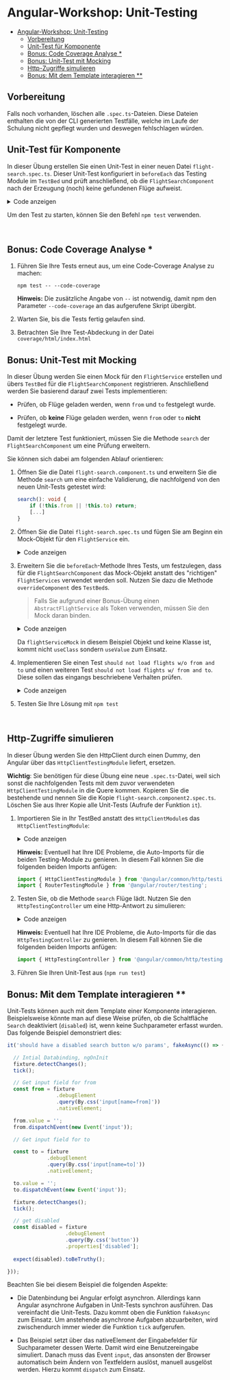# Angular-Workshop: Unit-Testing

- [Angular-Workshop: Unit-Testing](#angular-workshop-unit-testing)
  - [Vorbereitung](#vorbereitung)
  - [Unit-Test für Komponente](#unit-test-für-komponente)
  - [Bonus: Code Coverage Analyse *](#bonus-code-coverage-analyse-)
  - [Bonus: Unit-Test mit Mocking](#bonus-unit-test-mit-mocking)
  - [Http-Zugriffe simulieren](#http-zugriffe-simulieren)
  - [Bonus: Mit dem Template interagieren **](#bonus-mit-dem-template-interagieren-)

## Vorbereitung

Falls noch vorhanden, löschen alle ``.spec.ts``-Dateien. Diese Dateien enthalten die von der CLI generierten Testfälle, welche im Laufe der Schulung nicht gepflegt wurden und deswegen fehlschlagen würden.

## Unit-Test für Komponente

In dieser Übung erstellen Sie einen Unit-Test in einer neuen Datei ``flight-search.spec.ts``. Dieser Unit-Test konfiguriert in ``beforeEach`` das Testing Module im ``TestBed`` und prüft anschließend, ob die ``FlightSearchComponent`` nach der Erzeugung (noch) keine gefundenen Flüge aufweist.

<details>
<summary>Code anzeigen</summary>
<p>

```typescript
describe('flight-search.component', () => {

    beforeEach(async(() => {

        TestBed.configureTestingModule({
            imports: [
                HttpClientModule, 
                RouterTestingModule, 
                FlightBookingModule
            ],
            providers: [
               // Fügen Sie hier eventuelle Provider aus
               // Ihrer app.module.ts ein (falls vorhanden)
            ]
        }).compileComponents();

    }));

    it('should not have any flights loaded initially', () => 
        expect(component.flights.length).toBe(0);
    });

});
```

</p>
</details>

Um den Test zu starten, können Sie den Befehl ``npm test`` verwenden.
 

 
##    Bonus: Code Coverage Analyse *

1. Führen Sie Ihre Tests erneut aus, um eine Code-Coverage Analyse zu machen: 

    ```
    npm test -- --code-coverage
    ```

    **Hinweis:** Die zusätzliche Angabe von ``--`` ist notwendig, damit npm den Parameter ``--code-coverage`` an das aufgerufene Skript übergibt.

2.    Warten Sie, bis die Tests fertig gelaufen sind. 

3.    Betrachten Sie Ihre Test-Abdeckung in der Datei ``coverage/html/index.html``

## Bonus: Unit-Test mit Mocking

In dieser Übung werden Sie einen Mock für den ``FlightService`` erstellen und übers ``TestBed`` für die ``FlightSearchComponent`` registrieren. Anschließend werden Sie basierend darauf zwei Tests implementieren:

- Prüfen, ob Flüge geladen werden, wenn ``from`` und ``to`` festgelegt wurde.

- Prüfen, ob **keine** Flüge geladen werden, wenn ``from`` oder ``to`` **nicht** festgelegt wurde.

Damit der letztere Test funktioniert, müssen Sie die Methode ``search`` der ``FlightSearchComponent`` um eine Prüfung erweitern.

Sie können sich dabei am folgenden Ablauf orientieren:

1. Öffnen Sie die Datei ``flight-search.component.ts`` und erweitern Sie die Methode ``search`` um eine einfache Validierung, die nachfolgend von den neuen Unit-Tests getestet wird:

    ```TypeScript
    search(): void {
        if (!this.from || !this.to) return;
        [...]
    }
    ```

2. Öffnen Sie die Datei ``flight-search.spec.ts`` und fügen Sie am Beginn ein Mock-Objekt für den ``FlightService`` ein.

    <details>
    <summary>Code anzeigen</summary>
    <p>

    ```TypeScript
    const result = [
        { id: 17, from: 'Graz', to: 'Hamburg', date: 'now', delayed: true},
        { id: 18, from: 'Vienna', to: 'Barcelona', date: 'now', delayed: true },
        { id: 19, from: 'Frankfurt', to: 'Salzburg', date: 'now', delayed: true },
    ];

    const flightServiceMock = {
        find(from: string, to: string): Observable<Flight[]> {
            return of(result);
        },
        // Die nachfolgenden beiden Member werden nur in bestimmten
        // Scenarien benötigt
        flights: [],
        load(from: string, to: string): void {
            this.find(from, to).subscribe(f => { this.flights = f; })
        }
    }

    describe('flight-search.component', () => { 
        […] 
    });
    ```

    </p>
    </details>

3. Erweitern Sie die ``beforeEach``-Methode Ihres Tests, um festzulegen, dass für die ``FlightSearchComponent`` das Mock-Objekt anstatt des "richtigen" ``FlightServices`` verwendet werden soll. Nutzen Sie dazu die Methode ``overrideComponent`` des ``TestBed``s.

    > Falls Sie aufgrund einer Bonus-Übung einen ``AbstractFlightService`` als Token verwenden, müssen Sie den Mock daran binden.

    <details>
    <summary>Code anzeigen</summary>
    <p>
    
    ```TypeScript
    describe('flight-search.component', () => {

        beforeEach(async(() => {

            TestBed.configureTestingModule({
                imports: [HttpClientModule, FlightBookingModule],
                providers: [
                    […]
                ]
            })
            .overrideComponent(FlightSearchComponent, {
                set: {
                    providers: [
                        {
                            provide: FlightService,
                            useValue: flightServiceMock
                            // bzw. provide: AbstractFlightService
                            // je nach ihrem Vorgehen
                        }
                    ]
                }
            }).compileComponents();

        }));

        […]
    });    
    ```
    
    </p>
    </details>

    Da ``flightServiceMock`` in diesem Beispiel Objekt und keine Klasse ist, kommt nicht ``useClass`` sondern ``useValue`` zum Einsatz.

4. Implementieren Sie einen Test ``should not load flights w/o from and to`` und einen weiteren Test ``should not load flights w/ from and to``. Diese sollen das eingangs beschriebene Verhalten prüfen.

    <details>
    <summary>Code anzeigen</summary>
    <p>

    ```TypeScript
    describe('flight-search.component', () => {

        […]

        it('should not load flights w/o from and to', () => {
            component.from = '';
            component.to = '';
            component.search();

            expect(component.flights.length).toBe(0);

        });

        it('should not load flights w/ from and to', () => {
            component.from = 'Hamburg';
            component.to = 'Graz';
            component.search();

            expect(component.flights.length).toBe(3);
        });
    });
    ```

    </p>
    </details>

5. Testen Sie Ihre Lösung mit ``npm test``

 

## Http-Zugriffe simulieren

In dieser Übung werden Sie den HttpClient durch einen Dummy, den Angular über das ``HttpClientTestingModule`` liefert, ersetzen.

**Wichtig**: Sie benötigen für diese Übung eine neue ``.spec.ts``-Datei, weil sich sonst die nachfolgenden Tests mit dem zuvor verwendeten ``HttpClientTestingModule`` in die Quere kommen. Kopieren Sie die bestehende und nennen Sie die Kopie ``flight-search.component2.spec.ts``. Löschen Sie aus Ihrer Kopie alle Unit-Tests (Aufrufe der Funktion ``it``).


1. Importieren Sie in Ihr TestBed anstatt des ``HttpClientModule``s das ``HttpClientTestingModule``:

    <details>
    <summary>Code anzeigen</summary>
    <p>

    ```typescript
    beforeEach(async(() => {

        TestBed.configureTestingModule({
            imports: [
                HttpClientTestingModule, 
                RouterTestingModule, 
                FlightBookingModule
            ],
            [...]
        }).compileComponents();

    }));
    ```
    </p>
    </details>

    **Hinweis:** Eventuell hat Ihre IDE Probleme, die Auto-Imports für die beiden Testing-Module zu genieren. In diesem Fall können Sie die folgenden beiden Imports anfügen:

    ```typescript
    import { HttpClientTestingModule } from '@angular/common/http/testing';
    import { RouterTestingModule } from '@angular/router/testing';
    ``` 

1. Testen Sie, ob die Methode ``search`` Flüge lädt. Nutzen Sie den ``HttpTestingController`` um eine Http-Antwort zu simulieren:

    <details>
    <summary>Code anzeigen</summary>
    <p>

    ```typescript
    it('should load flights when user entered from and to', () => {
        component.from = 'Graz';
        component.to = 'Hamburg';
        component.search();

        const httpTestingController = TestBed.inject(HttpTestingController);

        const req = httpTestingController.expectOne('http://www.angular.at/api/flight?from=Graz&to=Hamburg');
        // req.request.method === 'GET'
        
        req.flush([{ id: 22, from: 'Graz', to: 'Hamburg', date: ''}]);

        expect(component.flights.length).toBe(1);

    });

    ```
    </p>
    </details>

    **Hinweis:** Eventuell hat Ihre IDE Probleme, die Auto-Imports für die das ``HttpTestingController`` zu genieren. In diesem Fall können Sie die folgenden beiden Imports anfügen:

    ```typescript
    import { HttpTestingController } from '@angular/common/http/testing';

    ``` 

2. Führen Sie Ihren Unit-Test aus (``npm run test``)

## Bonus: Mit dem Template interagieren **

Unit-Tests können auch mit dem Template einer Komponente interagieren. Beispielsweise könnte man auf diese Weise prüfen, ob die Schaltfläche ``Search`` deaktiviert (``disabled``) ist, wenn keine Suchparameter erfasst wurden. Das folgende Beispiel demonstriert dies:

```TypeScript
it('should have a disabled search button w/o params', fakeAsync(() => {

  // Intial Databinding, ngOnInit
  fixture.detectChanges();
  tick();

  // Get input field for from
  const from = fixture
                .debugElement
                .query(By.css('input[name=from]'))
                .nativeElement;

  from.value = '';
  from.dispatchEvent(new Event('input'));

  // Get input field for to

  const to = fixture
             .debugElement
             .query(By.css('input[name=to]'))
             .nativeElement;

  to.value = '';
  to.dispatchEvent(new Event('input'));

  fixture.detectChanges();
  tick();

  // get disabled
  const disabled = fixture
                   .debugElement
                   .query(By.css('button'))
                   .properties['disabled'];
  
  expect(disabled).toBeTruthy();

}));
```

Beachten Sie bei diesem Beispiel die folgenden Aspekte:
- Die Datenbindung bei Angular erfolgt asynchron. Allerdings kann Angular asynchrone Aufgaben in Unit-Tests synchron ausführen. Das vereinfacht die Unit-Tests. Dazu kommt oben die Funktion ``fakeAsync`` zum Einsatz. Um anstehende asynchrone Aufgaben abzuarbeiten, wird zwischendurch immer wieder die Funktion ``tick`` aufgerufen.

- Das Beispiel setzt über das nativeElement der Eingabefelder für Suchparameter dessen Werte. Damit wird eine Benutzereingabe simuliert. Danach muss das Event ``input``, das ansonsten der Browser automatisch beim Ändern von Textfeldern auslöst, manuell ausgelöst werden. Hierzu kommt ``dispatch`` zum Einsatz.
